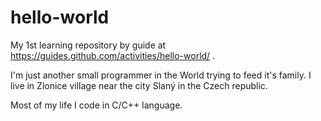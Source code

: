 # hello-world
My 1st learning repository by guide at https://guides.github.com/activities/hello-world/ .

I'm just another small programmer in the World trying to feed it's family.
I live in Zlonice village near the city Slaný in the Czech republic.

Most of my life I code in C/C++ language.
